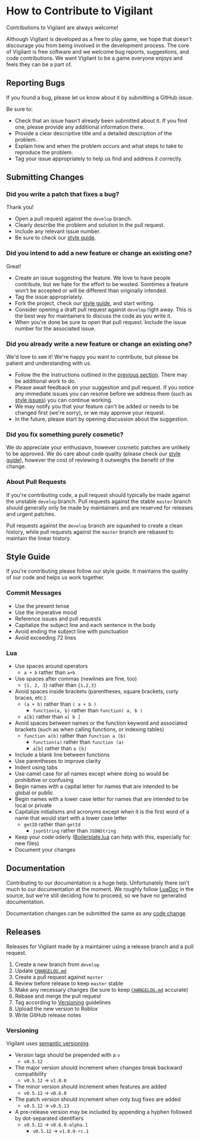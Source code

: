 # How to Contribute to Vigilant
Contributions to Vigilant are always welcome!

Although Vigilant is developed as a free to play game, we hope that doesn't discourage you from being involved in the development process. The core of Vigilant is free software and we welcome bug reports, suggestions, and code contributions. We want Vigilant to be a game everyone enjoys and feels they can be a part of.

## Reporting Bugs
If you found a bug, please let us know about it by submitting a GitHub issue.

Be sure to:
 * Check that an issue hasn't already been submitted about it. If you find one, please provide any additional information there.
 * Provide a clear descriptive title and a detailed description of the problem.
 * Explain how and when the problem occurs and what steps to take to reproduce the problem.
 * Tag your issue appropriately to help us find and address it correctly.

## Submitting Changes

### Did you write a patch that fixes a bug?
Thank you!
 * Open a pull request against the `develop` branch.
 * Clearly describe the problem and solution in the pull request.
 * Include any relevant issue number.
 * Be sure to check our [style guide](#style-guide).

### Did you intend to add a new feature or change an existing one?
Great!
 * Create an issue suggesting the feature. We love to have people contribute, but we hate for the effort to be wasted. Somtimes a feature won't be accepted or will be different than originally intended.
 * Tag the issue appropriately.
 * Fork the project, check our [style guide](#style-guide), and start writing.
 * Consider opening a draft pull request against `develop` right away. This is the best way for maintainers to discuss the code as you write it.
 * When you're done be sure to open that pull request. Include the issue number for the associated issue.

### Did you already write a new feature or change an existing one?
We'd love to see it! We're happy you want to contribute, but please be patient and understanding with us.
 * Follow the the instructions outlined in the [previous section](#did-you-already-write-a-new-feature-or-change-an-existing-one). There may be additional work to do.
 * Please await feedback on your suggestion and pull request. If you notice any immediate issues you can resolve before we address them (such as [style issues](#style-guide)) you can continue working.
 * We may notify you that your feature can't be added or needs to be changed first (we're sorry), or we may approve your request.
 * In the future, please start by opening discussion about the suggestion.

### Did you fix something purely cosmetic?
We do appreciate your enthusiasm, however cosmetic patches are unlikely to be approved. We do care about code quality (please check our [style guide](#style-guide)), however the cost of reviewing it outweighs the benefit of the change.

### About Pull Requests
If you're contributing code, a pull request should typically be made against the unstable `develop` branch. Pull requests against the stable `master` branch should generally only be made by maintainers and are reserved for releases and urgent patches.

Pull requests against the `develop` branch are squashed to create a clean history, while pull requests against the `master` branch are rebased to maintain the linear history.

## Style Guide
If you're contributing please follow our style guide. It maintains the quality of our code and helps us work together.

### Commit Messages
 * Use the present tense
 * Use the imperative mood
 * Reference issues and pull requests
 * Capitalize the subject line and each sentence in the body
 * Avoid ending the subject line with punctuation
 * Avoid exceeding 72 lines

### Lua
 * Use spaces around operators
     * `a + b` rather than `a+b`
 * Use spaces after commas (newlines are fine, too)
     * `{1, 2, 3}` rather than `{1,2,3}`
 * Avoid spaces inside brackets (parentheses, square brackets, curly braces, etc.)
     * `(a + b)` rather than `( a + b )`
	   * `function(a, b)` rather than `function( a, b )`
  	 * `a[b]` rather than `a[ b ]`
 * Avoid spaces between names or the function keyword and associated brackets (such as when calling functions, or indexing tables)
     * `function a(b)` rather than `function a (b)`
	   * `function(a)` rather than `function (a)`
	   * `a[b]` rather than `a [b]`
 * Include a blank line between functions
 * Use parentheses to improve clarity
 * Indent using tabs
 * Use camel case for all names except where doing so would be prohibitive or confusing
 * Begin names with a capital letter for names that are intended to be global or public
 * Begin names with a lower case letter for names that are intended to be local or private
 * Capitalize initialisms and acronyms except when it is the first word of a name that would start with a lower case letter
     * `getID` rather than `getId`
	   * `jsonString` rather than `JSONString`
 * Keep your code oderly ([Boilerplate.lua](Boilerplate.lua) can help with this, especially for new files)
 * Document your changes

## Documentation
Contributing to our documentation is a huge help. Unfortunately there isn't much to our documentation at the moment. We roughly follow [LuaDoc](https://keplerproject.github.io/luadoc/) in the source, but we're still deciding how to proceed, so we have no generated documentation.

Documentation changes can be submitted the same as any [code change](#submitting-changes).

## Releases
Releases for Vigilant made by a maintainer using a release branch and a pull request.
1. Create a new branch from `develop`
2. Update [`CHANGELOG.md`](CHANGELOG.md)
3. Create a pull request against `master`
4. Review before release to keep `master` stable
5. Make any necessary changes (be sure to keep [`CHANGELOG.md`](CHANGELOG.md) accurate)
6. Rebase and merge the pull request
7. Tag according to [Versioning](#Versioning) guidelines
8. Upload the new version to Roblox
9. Write GitHub release notes

### Versioning
Vigilant uses [semantic versioning](https://semver.org/).
 * Version tags should be prepended with a `v`
     * `v0.5.12`
 * The major version should increment when changes break backward compatibility
     * `v0.5.12` -> `v1.0.0`
 * The minor version should increment when features are added
     * `v0.5.12` -> `v0.6.0`
 * The patch version should increment when only bug fixes are added
     * `v0.5.12` -> `v0.5.13`
 * A pre-release version may be included by appending a hyphen followed by dot-separated identifiers
     * `v0.5.12` -> `v0.6.0-alpha.1`
	   * `v0.5.12` -> `v1.0.0-rc.1`
